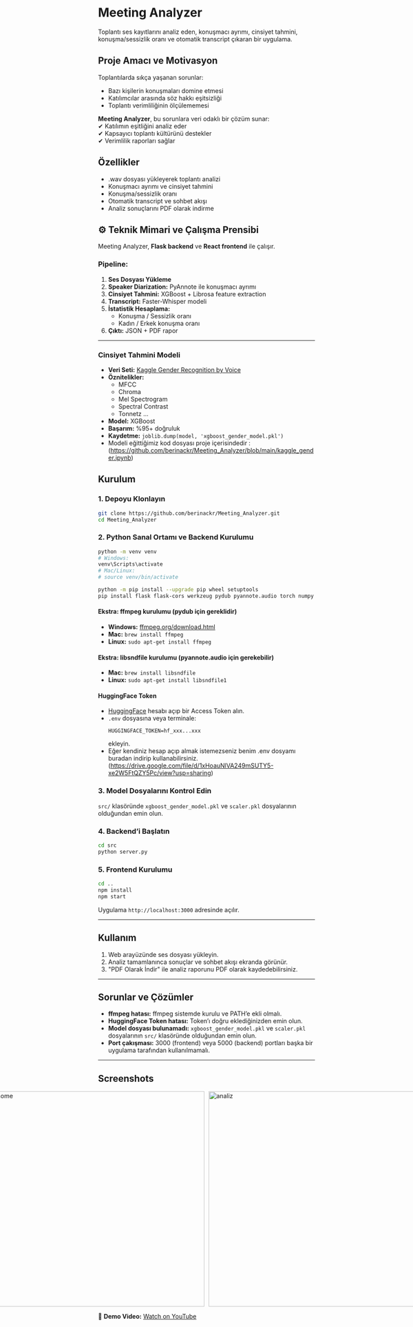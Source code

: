 # Meeting Analyzer

Toplantı ses kayıtlarını analiz eden, konuşmacı ayrımı, cinsiyet tahmini, konuşma/sessizlik oranı ve otomatik transcript çıkaran bir uygulama.

## Proje Amacı ve Motivasyon

Toplantılarda sıkça yaşanan sorunlar:
- Bazı kişilerin konuşmaları domine etmesi  
- Katılımcılar arasında söz hakkı eşitsizliği  
- Toplantı verimliliğinin ölçülememesi  

**Meeting Analyzer**, bu sorunlara veri odaklı bir çözüm sunar:  
✔ Katılımın eşitliğini analiz eder  
✔ Kapsayıcı toplantı kültürünü destekler  
✔ Verimlilik raporları sağlar  

## Özellikler

- .wav dosyası yükleyerek toplantı analizi
- Konuşmacı ayrımı ve cinsiyet tahmini
- Konuşma/sessizlik oranı
- Otomatik transcript ve sohbet akışı
- Analiz sonuçlarını PDF olarak indirme

## ⚙ Teknik Mimari ve Çalışma Prensibi

Meeting Analyzer, **Flask backend** ve **React frontend** ile çalışır.

### **Pipeline:**
1. **Ses Dosyası Yükleme**  
2. **Speaker Diarization:** PyAnnote ile konuşmacı ayrımı  
3. **Cinsiyet Tahmini:** XGBoost + Librosa feature extraction  
4. **Transcript:** Faster-Whisper modeli  
5. **İstatistik Hesaplama:**  
   - Konuşma / Sessizlik oranı  
   - Kadın / Erkek konuşma oranı  
6. **Çıktı:** JSON + PDF rapor  

---

### Cinsiyet Tahmini Modeli

- **Veri Seti:** [Kaggle Gender Recognition by Voice](https://www.kaggle.com/datasets/murtadhanajim/gender-recognition-by-voiceoriginal/data)  
- **Öznitelikler:**  
  - MFCC  
  - Chroma  
  - Mel Spectrogram  
  - Spectral Contrast  
  - Tonnetz ...
- **Model:** XGBoost  
- **Başarım:** %95+ doğruluk  
- **Kaydetme:** `joblib.dump(model, 'xgboost_gender_model.pkl')`
- Modeli eğittiğimiz kod dosyası proje içerisindedir :(https://github.com/berinackr/Meeting_Analyzer/blob/main/kaggle_gender.ipynb)

## Kurulum

### 1. Depoyu Klonlayın

```bash
git clone https://github.com/berinackr/Meeting_Analyzer.git
cd Meeting_Analyzer
```

### 2. Python Sanal Ortamı ve Backend Kurulumu

```bash
python -m venv venv
# Windows:
venv\Scripts\activate
# Mac/Linux:
# source venv/bin/activate

python -m pip install --upgrade pip wheel setuptools
pip install flask flask-cors werkzeug pydub pyannote.audio torch numpy scikit-learn xgboost joblib faster-whisper soundfile
```

#### Ekstra: ffmpeg kurulumu (pydub için gereklidir)
- **Windows:** [ffmpeg.org/download.html](https://ffmpeg.org/download.html)
- **Mac:** `brew install ffmpeg`
- **Linux:** `sudo apt-get install ffmpeg`

#### Ekstra: libsndfile kurulumu (pyannote.audio için gerekebilir)
- **Mac:** `brew install libsndfile`
- **Linux:** `sudo apt-get install libsndfile1`

#### HuggingFace Token
- [HuggingFace](https://huggingface.co/) hesabı açıp bir Access Token alın.
- `.env` dosyasına veya terminale:
  ```
  HUGGINGFACE_TOKEN=hf_xxx...xxx
  ```
  ekleyin.
- Eğer kendiniz hesap açıp almak istemezseniz benim .env dosyamı buradan indirip kullanabilirsiniz. (https://drive.google.com/file/d/1xHoauNlVA249mSUTY5-xe2W5FtQZY5Pc/view?usp=sharing)

### 3. Model Dosyalarını Kontrol Edin

`src/` klasöründe `xgboost_gender_model.pkl` ve `scaler.pkl` dosyalarının olduğundan emin olun.

### 4. Backend’i Başlatın

```bash
cd src
python server.py
```

### 5. Frontend Kurulumu

```bash
cd ..
npm install
npm start
```

Uygulama `http://localhost:3000` adresinde açılır.

---

## Kullanım

1. Web arayüzünde ses dosyası yükleyin.
2. Analiz tamamlanınca sonuçlar ve sohbet akışı ekranda görünür.
3. "PDF Olarak İndir" ile analiz raporunu PDF olarak kaydedebilirsiniz.

---

## Sorunlar ve Çözümler

- **ffmpeg hatası:** ffmpeg sistemde kurulu ve PATH’e ekli olmalı.
- **HuggingFace Token hatası:** Token’ı doğru eklediğinizden emin olun.
- **Model dosyası bulunamadı:** `xgboost_gender_model.pkl` ve `scaler.pkl` dosyalarının `src/` klasöründe olduğundan emin olun.
- **Port çakışması:** 3000 (frontend) veya 5000 (backend) portları başka bir uygulama tarafından kullanılmamalı.

---
## Screenshots

<div style="display: flex; gap: 10px; justify-content: center;">
  <img src="secreenshots/home.png" alt="home" width="500" />
  <img src="secreenshots/analiz.png" alt="analiz" width="500" />
</div>

🎥 **Demo Video:** [Watch on YouTube](https://youtu.be/gqyuyLLWMAY)
